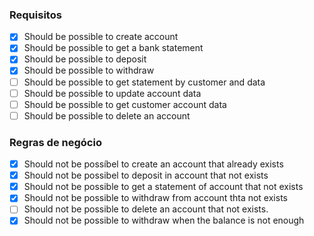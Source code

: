 ### Requisitos

- [X] Should be possible to create account
- [X] Should be possible to get a bank statement
- [X] Should be possible to deposit
- [X] Should be possible to withdraw
- [ ] Should be possible to get statement by customer and data
- [ ] Should be possible to update account data
- [ ] Should be possible to get customer account data
- [ ] Should be possible to delete an account

### Regras de negócio

- [X] Should not be possíbel to create an account that already exists
- [X] Should not be possibel to deposit in account that not exists
- [X] Should not be possible to get a statement of account that not exists
- [X] Should not be possible to withdraw from account thta not exists
- [ ] Should not be possible to delete an account that not exists.
- [X] Should not be possible to withdraw when the balance is not enough